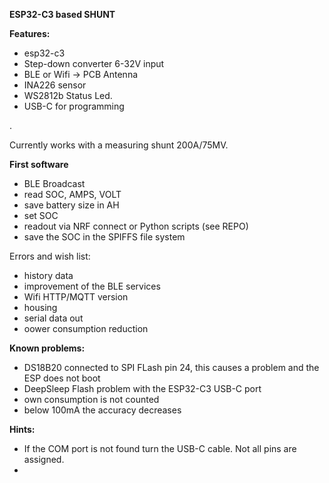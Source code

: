 **ESP32-C3 based SHUNT** 

**Features:** 

 - esp32-c3 
 - Step-down converter 6-32V input 
 - BLE or Wifi -> PCB Antenna
 - INA226 sensor     
 - WS2812b Status Led.   
 - USB-C for programming

. 

Currently works with a measuring shunt 200A/75MV. 


**First software**

 - BLE Broadcast
 - read SOC, AMPS, VOLT
 - save battery size in AH
 - set SOC
 - readout via NRF connect or Python scripts (see REPO)
 - save the SOC in the SPIFFS file system

Errors and wish list: 
- history data
- improvement of the BLE services
- Wifi HTTP/MQTT version 
-  housing
- serial data out
- oower consumption reduction 



**Known problems:**
- DS18B20 connected to SPI FLash pin 24, this causes a problem and the ESP does not boot 
- DeepSleep Flash problem with the ESP32-C3 USB-C port
- own consumption is not counted
- below 100mA the accuracy decreases


**Hints:** 
- If the COM port is not found turn the USB-C cable. Not all pins are assigned.
- 








